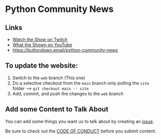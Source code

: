# Python Community News

## Links
- [Watch the Show on Twitch](https://twitch.tv/kjaymiller)
- [What the Shown on YouTube](https://youtube.com/c/kjaymiller)
- https://buttondown.email/python-community-news


## To update the website:
1. Switch to the `web` branch (This one)
2. Do a selective checkout from the `main` branch only pulling the `site` folder --> `git checkout main -- site`
3. Add, commit, and push the changes to the `web` branch

## Add some Content to Talk About
You can add some things you want us to talk about by creating an [issue](https://github.com/kjaymiller/Python-Community-News/issues/new?assignees=&labels=Content&template=news-topic.md&title=%3CTITLE+OF+THE+POST%3E).

Be sure to check out the [CODE OF CONDUCT](CODE_OF_CONDUCT.md) before you submit content.